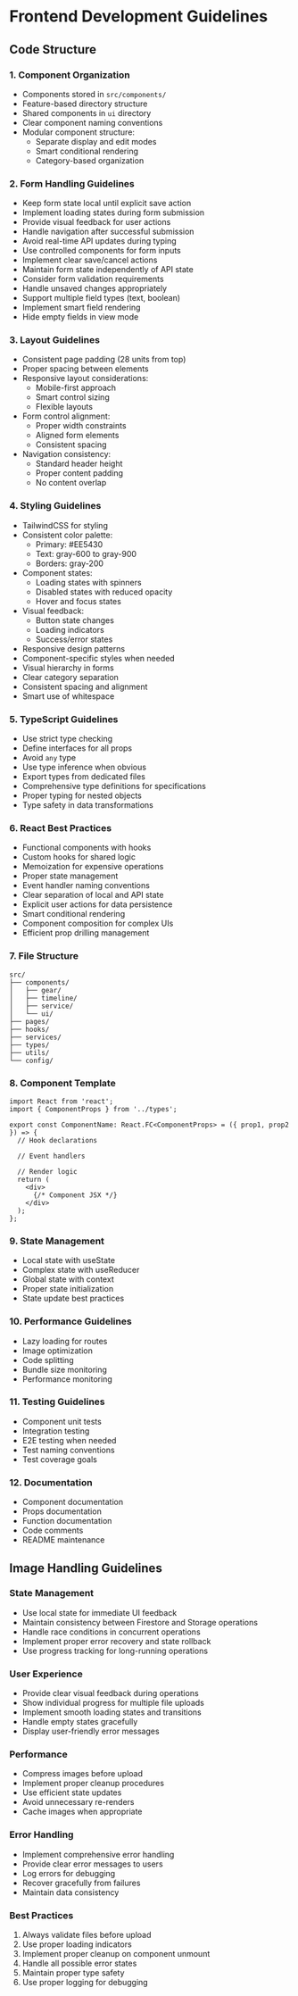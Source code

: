 # Frontend Development Guidelines

## Code Structure

### 1. Component Organization
- Components stored in `src/components/`
- Feature-based directory structure
- Shared components in `ui` directory
- Clear component naming conventions
- Modular component structure:
  - Separate display and edit modes
  - Smart conditional rendering
  - Category-based organization

### 2. Form Handling Guidelines
- Keep form state local until explicit save action
- Implement loading states during form submission
- Provide visual feedback for user actions
- Handle navigation after successful submission
- Avoid real-time API updates during typing
- Use controlled components for form inputs
- Implement clear save/cancel actions
- Maintain form state independently of API state
- Consider form validation requirements
- Handle unsaved changes appropriately
- Support multiple field types (text, boolean)
- Implement smart field rendering
- Hide empty fields in view mode

### 3. Layout Guidelines
- Consistent page padding (28 units from top)
- Proper spacing between elements
- Responsive layout considerations:
  - Mobile-first approach
  - Smart control sizing
  - Flexible layouts
- Form control alignment:
  - Proper width constraints
  - Aligned form elements
  - Consistent spacing
- Navigation consistency:
  - Standard header height
  - Proper content padding
  - No content overlap

### 4. Styling Guidelines
- TailwindCSS for styling
- Consistent color palette:
  - Primary: #EE5430
  - Text: gray-600 to gray-900
  - Borders: gray-200
- Component states:
  - Loading states with spinners
  - Disabled states with reduced opacity
  - Hover and focus states
- Visual feedback:
  - Button state changes
  - Loading indicators
  - Success/error states
- Responsive design patterns
- Component-specific styles when needed
- Visual hierarchy in forms
- Clear category separation
- Consistent spacing and alignment
- Smart use of whitespace

### 5. TypeScript Guidelines
- Use strict type checking
- Define interfaces for all props
- Avoid `any` type
- Use type inference when obvious
- Export types from dedicated files
- Comprehensive type definitions for specifications
- Proper typing for nested objects
- Type safety in data transformations

### 6. React Best Practices
- Functional components with hooks
- Custom hooks for shared logic
- Memoization for expensive operations
- Proper state management
- Event handler naming conventions
- Clear separation of local and API state
- Explicit user actions for data persistence
- Smart conditional rendering
- Component composition for complex UIs
- Efficient prop drilling management

### 7. File Structure
```
src/
├── components/
│   ├── gear/
│   ├── timeline/
│   ├── service/
│   └── ui/
├── pages/
├── hooks/
├── services/
├── types/
├── utils/
└── config/
```

### 8. Component Template
```tsx
import React from 'react';
import { ComponentProps } from '../types';

export const ComponentName: React.FC<ComponentProps> = ({ prop1, prop2 }) => {
  // Hook declarations
  
  // Event handlers
  
  // Render logic
  return (
    <div>
      {/* Component JSX */}
    </div>
  );
};
```

### 9. State Management
- Local state with useState
- Complex state with useReducer
- Global state with context
- Proper state initialization
- State update best practices

### 10. Performance Guidelines
- Lazy loading for routes
- Image optimization
- Code splitting
- Bundle size monitoring
- Performance monitoring

### 11. Testing Guidelines
- Component unit tests
- Integration testing
- E2E testing when needed
- Test naming conventions
- Test coverage goals

### 12. Documentation
- Component documentation
- Props documentation
- Function documentation
- Code comments
- README maintenance 

## Image Handling Guidelines

### State Management
- Use local state for immediate UI feedback
- Maintain consistency between Firestore and Storage operations
- Handle race conditions in concurrent operations
- Implement proper error recovery and state rollback
- Use progress tracking for long-running operations

### User Experience
- Provide clear visual feedback during operations
- Show individual progress for multiple file uploads
- Implement smooth loading states and transitions
- Handle empty states gracefully
- Display user-friendly error messages

### Performance
- Compress images before upload
- Implement proper cleanup procedures
- Use efficient state updates
- Avoid unnecessary re-renders
- Cache images when appropriate

### Error Handling
- Implement comprehensive error handling
- Provide clear error messages to users
- Log errors for debugging
- Recover gracefully from failures
- Maintain data consistency

### Best Practices
1. Always validate files before upload
2. Use proper loading indicators
3. Implement proper cleanup on component unmount
4. Handle all possible error states
5. Maintain proper type safety
6. Use proper logging for debugging 